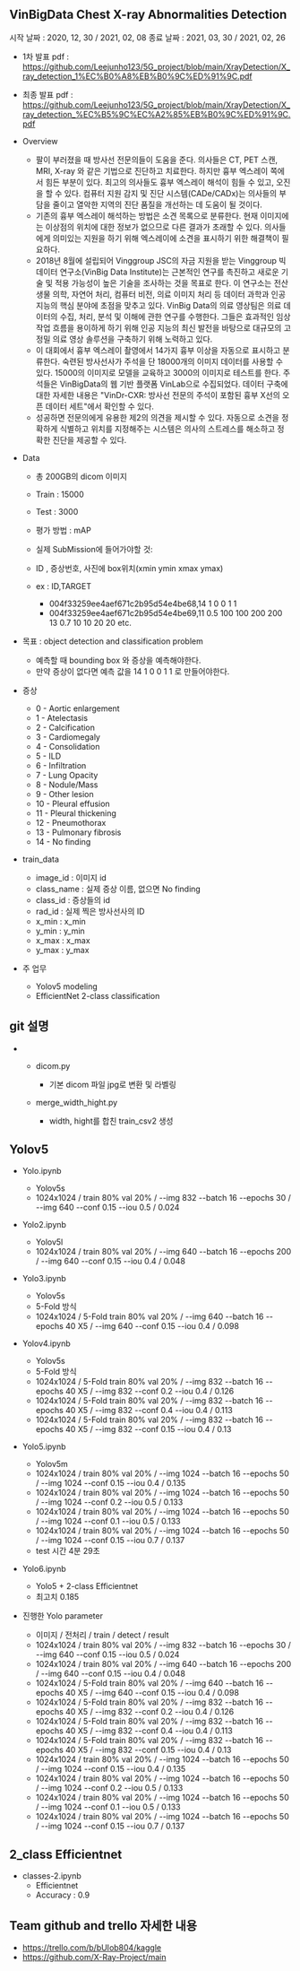 ## VinBigData Chest X-ray Abnormalities Detection

시작 날짜 : 2020, 12, 30 / 2021, 02, 08
종료 날짜 : 2021, 03, 30 / 2021, 02, 26

+ 1차 발표 pdf : https://github.com/Leejunho123/5G_project/blob/main/XrayDetection/X_ray_detection_1%EC%B0%A8%EB%B0%9C%ED%91%9C.pdf
+ 최종 발표 pdf : https://github.com/Leejunho123/5G_project/blob/main/XrayDetection/X_ray_detection_%EC%B5%9C%EC%A2%85%EB%B0%9C%ED%91%9C.pdf

+ Overview
    + 팔이 부러졌을 때 방사선 전문의들이 도움을 준다. 의사들은 CT, PET 스캔, MRI, X-ray 와 같은 기법으로 진단하고 치료한다. 하지만 흉부 엑스레이 쪽에서 힘든 부분이 있다. 최고의 의사들도 흉부 엑스레이 해석이 힘들 수 있고, 오진을 할 수 있다. 컴퓨터 지원 감지 및 진단 시스템(CADe/CADx)는 의사들의 부담을 줄이고 열악한 지역의 진단 품질을 개선하는 데 도움이 될 것이다.
    + 기존의 흉부 엑스레이 해석하는 방법은 소견 목록으로 분류한다. 현재 이미지에는 이상점의 위치에 대한 정보가 없으므로 다른 결과가 초래할 수 있다. 의사들에게 의미있는 지원을 하기 위해 엑스레이에 소견을 표시하기 위한 해결책이 필요하다.
    + 2018년 8월에 설립되어 Vinggroup JSC의 자금 지원을 받는 Vinggroup 빅데이터 연구소(VinBig Data Institute)는 근본적인 연구를 촉진하고 새로운 기술 및 적용 가능성이 높은 기술을 조사하는 것을 목표로 한다. 이 연구소는 전산 생물 의학, 자연어 처리, 컴퓨터 비전, 의료 이미지 처리 등 데이터 과학과 인공지능의 핵심 분야에 초점을 맞추고 있다. VinBig Data의 의료 영상팀은 의료 데이터의 수집, 처리, 분석 및 이해에 관한 연구를 수행한다. 그들은 효과적인 임상 작업 흐름을 용이하게 하기 위해 인공 지능의 최신 발전을 바탕으로 대규모의 고정밀 의료 영상 솔루션을 구축하기 위해 노력하고 있다.
    + 이 대회에서 흉부 엑스레이 촬영에서 14가지 흉부 이상을 자동으로 표시하고 분류한다. 숙련된 방사선사가 주석을 단 18000개의 이미지 데이터를 사용할 수 있다. 15000의 이미지로 모델을 교육하고 3000의 이미지로 테스트를 한다. 주석들은 VinBigData의 웹 기반 플랫폼 VinLab으로 수집되었다. 데이터 구축에 대한 자세한 내용은 "VinDr-CXR: 방사선 전문의 주석이 포함된 흉부 X선의 오픈 데이터 세트"에서 확인할 수 있다.
    + 성공하면 전문의에게 유용한 제2의 의견을 제시할 수 있다. 자동으로 소견을 정확하게 식별하고 위치를 지정해주는 시스템은 의사의 스트레스를 해소하고 정확한 진단을 제공할 수 있다.

+ Data
    + 총 200GB의 dicom 이미지
    + Train : 15000
    + Test : 3000
    + 평가 방법 : mAP
    + 실제 SubMission에 들어가야할 것:
    + ID , 증상번호, 사진에 box위치(xmin ymin xmax ymax)

    + ex : ID,TARGET
        - 004f33259ee4aef671c2b95d54e4be68,14 1 0 0 1 1
        - 004f33259ee4aef671c2b95d54e4be69,11 0.5 100 100 200 200 13 0.7 10 10 20 20
        etc.

+ 목표 : object detection and classification problem
    + 예측할 때 bounding box 와 증상을 예측해야한다.  
    + 만약 증상이 없다면 예측 값을 14 1 0 0 1 1 로 만들어야한다.

+ 증상
    + 0 - Aortic enlargement
    + 1 - Atelectasis
    + 2 - Calcification
    + 3 - Cardiomegaly
    + 4 - Consolidation
    + 5 - ILD
    + 6 - Infiltration
    + 7 - Lung Opacity
    + 8 - Nodule/Mass
    + 9 - Other lesion
    + 10 - Pleural effusion
    + 11 - Pleural thickening
    + 12 - Pneumothorax
    + 13 - Pulmonary fibrosis
    + 14 - No finding

+ train_data
    + image_id : 이미지 id
    + class_name : 실제 증상 이름, 없으면 No finding
    + class_id : 증상들의 id
    + rad_id : 실제 찍은 방사선사의 ID
    + x_min : x_min
    + y_min : y_min
    + x_max : x_max
    + y_max : y_max


+ 주 업무
    + Yolov5 modeling
    + EfficientNet 2-class classification


## git 설명
- 
    + dicom.py
        + 기본 dicom 파일 jpg로 변환 및 라벨링 

    + merge_width_hight.py
        + width, hight를 합친 train_csv2 생성
    
## Yolov5
+ Yolo.ipynb
    + Yolov5s
    + 1024x1024 / train 80% val 20% / --img 832 --batch 16 --epochs 30 / --img 640 --conf 0.15 --iou 0.5 / 0.024
+ Yolo2.ipynb
    + Yolov5l
    + 1024x1024 / train 80% val 20% / --img 640 --batch 16 --epochs 200 / --img 640 --conf 0.15 --iou 0.4 / 0.048

+ Yolo3.ipynb
    + Yolov5s
    + 5-Fold 방식
    + 1024x1024 / 5-Fold train 80% val 20% / --img 640 --batch 16 --epochs 40 X5 / --img 640 --conf 0.15 --iou 0.4 / 0.098 

+ Yolov4.ipynb
    + Yolov5s
    + 5-Fold 방식
    + 1024x1024 / 5-Fold train 80% val 20% / --img 832 --batch 16 --epochs 40 X5 / --img 832 --conf 0.2 --iou 0.4 / 0.126
    + 1024x1024 / 5-Fold train 80% val 20% / --img 832 --batch 16 --epochs 40 X5 / --img 832 --conf 0.4 --iou 0.4 / 0.113
    + 1024x1024 / 5-Fold train 80% val 20% / --img 832 --batch 16 --epochs 40 X5 / --img 832 --conf 0.15 --iou 0.4 / 0.13


+ Yolo5.ipynb
    + Yolov5m
    + 1024x1024 / train 80% val 20% / --img 1024 --batch 16 --epochs 50 / --img 1024 --conf 0.15 --iou 0.4 / 0.135
    + 1024x1024 / train 80% val 20% / --img 1024 --batch 16 --epochs 50 / --img 1024 --conf 0.2 --iou 0.5 / 0.133
    + 1024x1024 / train 80% val 20% / --img 1024 --batch 16 --epochs 50 / --img 1024 --conf 0.1 --iou 0.5 / 0.133
    + 1024x1024 / train 80% val 20% / --img 1024 --batch 16 --epochs 50 / --img 1024 --conf 0.15 --iou 0.7 / 0.137
    + test 시간 4분 29초

+ Yolo6.ipynb
    + Yolo5 + 2-class Efficientnet
    + 최고치 0.185



+ 진행한 Yolo parameter
    + 이미지 / 전처리 / train / detect / result
    + 1024x1024 / train 80% val 20% / --img 832 --batch 16 --epochs 30 / --img 640 --conf 0.15 --iou 0.5 / 0.024
    + 1024x1024 / train 80% val 20% / --img 640 --batch 16 --epochs 200 / --img 640 --conf 0.15 --iou 0.4 / 0.048
    + 1024x1024 / 5-Fold train 80% val 20% / --img 640 --batch 16 --epochs 40 X5 / --img 640 --conf 0.15 --iou 0.4 / 0.098 
    + 1024x1024 / 5-Fold train 80% val 20% / --img 832 --batch 16 --epochs 40 X5 / --img 832 --conf 0.2 --iou 0.4 / 0.126
    + 1024x1024 / 5-Fold train 80% val 20% / --img 832 --batch 16 --epochs 40 X5 / --img 832 --conf 0.4 --iou 0.4 / 0.113
    + 1024x1024 / 5-Fold train 80% val 20% / --img 832 --batch 16 --epochs 40 X5 / --img 832 --conf 0.15 --iou 0.4 / 0.13
    + 1024x1024 / train 80% val 20% / --img 1024 --batch 16 --epochs 50 / --img 1024 --conf 0.15 --iou 0.4 / 0.135
    + 1024x1024 / train 80% val 20% / --img 1024 --batch 16 --epochs 50 / --img 1024 --conf 0.2 --iou 0.5 / 0.133
    + 1024x1024 / train 80% val 20% / --img 1024 --batch 16 --epochs 50 / --img 1024 --conf 0.1 --iou 0.5 / 0.133
    + 1024x1024 / train 80% val 20% / --img 1024 --batch 16 --epochs 50 / --img 1024 --conf 0.15 --iou 0.7 / 0.137

## 2_class Efficientnet 

+ classes-2.ipynb
    + Efficientnet
    + Accuracy : 0.9


## Team github and trello 자세한 내용
+ https://trello.com/b/bUIob804/kaggle
+ https://github.com/X-Ray-Project/main